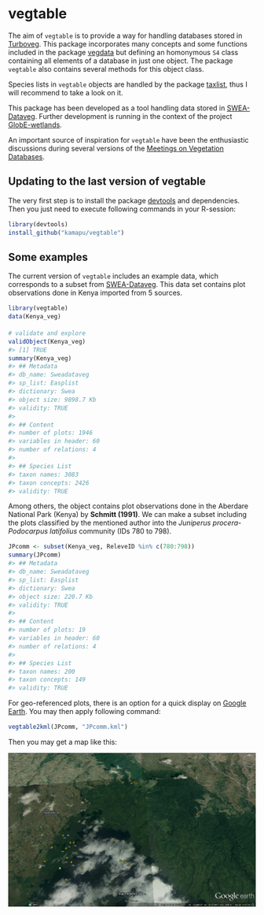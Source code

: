 <!-- README.md is generated from README.Rmd. Please edit that file -->



# vegtable

The aim of `vegtable` is to provide a way for handling databases stored in
[Turboveg](http://www.synbiosys.alterra.nl/turboveg).
This package incorporates many concepts and some functions included in the
package [vegdata](https://cran.r-project.org/package=vegdata)
but defining an homonymous `S4` class containing all elements of a database in
just one object.
The package `vegtable` also contains several methods for this object class.

Species lists in `vegtable` objects are handled by the package
[taxlist](https://github.com/kamapu/taxlist), thus I will recommend to take a
look on it.

This package has been developed as a tool handling data stored in
[SWEA-Dataveg](http://www.givd.info/ID/AF-00-006).
Further development is running in the context of the project
[GlobE-wetlands](https://www.wetlands-africa.de/).

An important source of inspiration for `vegtable` have been the enthusiastic
discussions during several versions of the
[Meetings on Vegetation Databases](http://www.hswt.de/person/joerg-ewald/vegetationsdatenbanken.html).

## Updating to the last version of vegtable
The very first step is to install the package
[devtools](https://github.com/hadley/devtools) and dependencies.
Then you just need to execute following commands in your R-session:


```r
library(devtools)
install_github("kamapu/vegtable")
```

## Some examples
The current version of `vegtable` includes an example data, which corresponds
to a subset from [SWEA-Dataveg](http://www.givd.info/ID/AF-00-006).
This data set contains plot observations done in Kenya imported from 5 sources.


```r
library(vegtable)
data(Kenya_veg)

# validate and explore
validObject(Kenya_veg)
#> [1] TRUE
summary(Kenya_veg)
#> ## Metadata 
#> db_name: Sweadataveg
#> sp_list: Easplist
#> dictionary: Swea
#> object size: 9898.7 Kb 
#> validity: TRUE 
#> 
#> ## Content 
#> number of plots: 1946 
#> variables in header: 60 
#> number of relations: 4 
#> 
#> ## Species List 
#> taxon names: 3083 
#> taxon concepts: 2426 
#> validity: TRUE
```

Among others, the object contains plot observations done in the Aberdare
National Park (Kenya) by __Schmitt (1991)__.
We can make a subset including the plots classified by the mentioned author into
the *Juniperus procera*-*Podocarpus latifolius* community (IDs 780 to 798).


```r
JPcomm <- subset(Kenya_veg, ReleveID %in% c(780:798))
summary(JPcomm)
#> ## Metadata 
#> db_name: Sweadataveg
#> sp_list: Easplist
#> dictionary: Swea
#> object size: 220.7 Kb 
#> validity: TRUE 
#> 
#> ## Content 
#> number of plots: 19 
#> variables in header: 60 
#> number of relations: 4 
#> 
#> ## Species List 
#> taxon names: 200 
#> taxon concepts: 149 
#> validity: TRUE
```

For geo-referenced plots, there is an option for a quick display on
[Google Earth](https://www.google.com/earth).
You may then apply following command:


```r
vegtable2kml(JPcomm, "JPcomm.kml")
```

Then you may get a map like this:

![figure of kml](README-figures/Juniperus.jpg)
